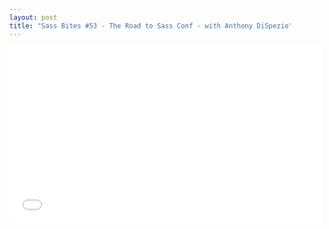 ```yaml
---
layout: post
title: "Sass Bites #53 - The Road to Sass Conf - with Anthony DiSpezio"
---
```


<iframe width='560' height='315' src='//www.youtube.com/embed/trbMotBqam0' frameborder='0' allowfullscreen></iframe>